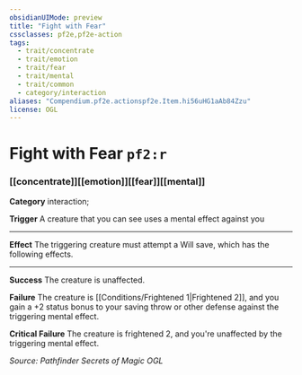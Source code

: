 ```yaml
---
obsidianUIMode: preview
title: "Fight with Fear"
cssclasses: pf2e,pf2e-action
tags:
  - trait/concentrate
  - trait/emotion
  - trait/fear
  - trait/mental
  - trait/common
  - category/interaction
aliases: "Compendium.pf2e.actionspf2e.Item.hi56uHG1aAb84Zzu"
license: OGL
---
```

# Fight with Fear `pf2:r`

### [[concentrate]][[emotion]][[fear]][[mental]]

**Category** interaction; 




**Trigger** A creature that you can see uses a mental effect against you

* * *

**Effect** The triggering creature must attempt a Will save, which has the following effects.

* * *

**Success** The creature is unaffected.

**Failure** The creature is [[Conditions/Frightened 1|Frightened 2]], and you gain a +2 status bonus to your saving throw or other defense against the triggering mental effect.

**Critical Failure** The creature is frightened 2, and you're unaffected by the triggering mental effect.

*Source: Pathfinder Secrets of Magic*
*OGL*